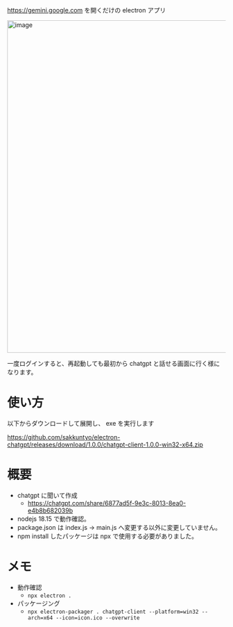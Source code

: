 https://gemini.google.com を開くだけの electron アプリ

<img width="1266" height="766" alt="image" src="https://github.com/user-attachments/assets/8c1018d0-2a7c-4d94-940c-96f958ef5efd" />

一度ログインすると、再起動しても最初から chatgpt と話せる画面に行く様になります。

# 使い方
以下からダウンロードして展開し、 exe を実行します

https://github.com/sakkuntyo/electron-chatgpt/releases/download/1.0.0/chatgpt-client-1.0.0-win32-x64.zip

# 概要
- chatgpt に聞いて作成
  - https://chatgpt.com/share/6877ad5f-9e3c-8013-8ea0-e4b8b682039b
- nodejs 18.15 で動作確認。
- package.json は index.js -> main.js へ変更する以外に変更していません。
- npm install したパッケージは npx で使用する必要がありました。

# メモ
- 動作確認
  - ```npx electron .```
- パッケージング
  - ```npx electron-packager . chatgpt-client --platform=win32 --arch=x64 --icon=icon.ico --overwrite```
